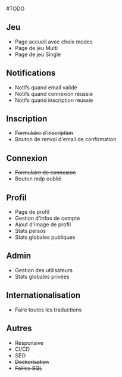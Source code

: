 #TODO

## Jeu

- Page accueil avec choix modes
- Page de jeu Multi
- Page de jeu Single

## Notifications

- Notifs quand email validé
- Notifs quand connexion réussie
- Notifs quand inscription réussie

## Inscription

- ~~Formulaire d'inscription~~
- Bouton de renvoi d'email de confirmation

## Connexion

- ~~Formulaire de connexion~~
- Bouton mdp oublié

## Profil

- Page de profil
- Gestion d'infos de compte
- Ajout d'image de profil
- Stats persos
- Stats globales publiques

## Admin

- Gestion des utilisateurs
- Stats globales privées

## Internationalisation

- Faire toutes les traductions

## Autres

- Responsive
- CI/CD
- SEO
- ~~Dockerisation~~
- ~~Failles SQL~~
